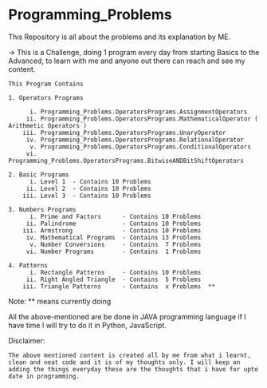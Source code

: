 # Programming_Problems
This Repository is all about the problems and its explanation by ME.

->  This is a Challenge, doing 1 program every day from starting Basics to the Advanced, to learn with me and anyone out there can reach and see my content.


	This Program Contains 
	
	1. Operators Programs
	
		  i. Programming_Problems.OperatorsPrograms.AssignmentOperators
		 ii. Programming_Problems.OperatorsPrograms.MathematicalOperator ( Arithmetic Operators )
		iii. Programming_Problems.OperatorsPrograms.UnaryOperator
		 iv. Programming_Problems.OperatorsPrograms.RelationalOperator
		  v. Programming_Problems.OperatorsPrograms.ConditionalOperators
		 vi. Programming_Problems.OperatorsPrograms.BitwiseANDBitShiftOperators

	2. Basic Programs
		  i. Level 1  - Contains 10 Problems
		 ii. Level 2  - Contains 10 Problems
		iii. Level 3  - Contains 10 Problems

	3. Numbers Programs
		  i. Prime and Factors	 	- Contains 10 Problems
		 ii. Palindrome				- Contains 10 Problems
		iii. Armstrong				- Contains 10 Problems
		 iv. Mathematical Programs 	- Contains 13 Problems
		  v. Number Conversions		- Contains  7 Problems
		 vi. Number Programs		- Contains  1 Problems

	4. Patterns
		  i. Rectangle Patterns		- Contains 10 Problems
		 ii. Right Angled Triangle	- Contains  5 Problems
		iii. Triangle Patterns		- Contains  x Problems 	**


Note: ** means currently doing



All the above-mentioned are be done in JAVA programming language if I have time I will try to do it in Python, JavaScript.


Disclaimer: 

	The above mentioned content is created all by me from what i learnt, clean and neat code and it is of my thoughts only. I will keep on adding the things everyday these are the thoughts that i have for upto date in programming.
